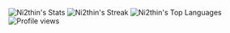 ![Ni2thin's Stats](https://github-readme-stats.vercel.app/api?username=Ni2thin&theme=vue-dark&show_icons=true&hide_border=true&count_private=true)
![Ni2thin's Streak](https://github-readme-streak-stats.herokuapp.com/?user=Ni2thin&theme=vue-dark&hide_border=true)
![Ni2thin's Top Languages](https://github-readme-stats.vercel.app/api/top-langs/?username=Ni2thin&theme=vue-dark&show_icons=true&hide_border=true&layout=compact)
![Profile views](https://komarev.com/ghpvc/?username=Ni2thin)
